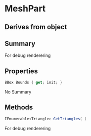 # MeshPart

## Derives from object

## Summary

For debug renderering
## Properties

```c#
BBox Bounds { get; init; } 
```
No Summary
## Methods

```c#
IEnumerable<Triangle> GetTriangles( ) 
```
For debug renderering
